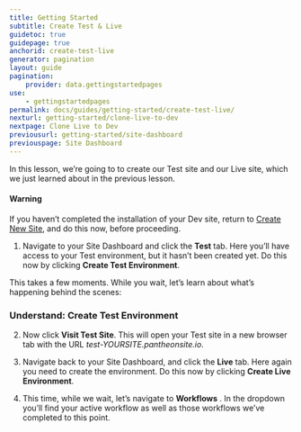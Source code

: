 ```yaml
---
title: Getting Started
subtitle: Create Test & Live
guidetoc: true
guidepage: true
anchorid: create-test-live
generator: pagination
layout: guide
pagination:
    provider: data.gettingstartedpages
use:
    - gettingstartedpages
permalink: docs/guides/getting-started/create-test-live/
nexturl: getting-started/clone-live-to-dev
nextpage: Clone Live to Dev
previousurl: getting-started/site-dashboard
previouspage: Site Dashboard
---
```

In this lesson, we’re going to to create our Test site and our Live site, which we just learned about in the previous lesson.

<div class="alert alert-danger" role="alert">
  <h4 class="info">Warning</h4>
  <p>If you haven’t completed the installation of your Dev site, return to <a href=
  "/getting-started/create-new-site">Create New Site</a>, and do this now, before proceeding.</p>
</div>

1. Navigate to your Site Dashboard and click the **Test** tab. Here you’ll have access to your Test environment, but it hasn’t been created yet. Do this now by clicking **Create Test Environment**.

  This takes a few moments. While you wait, let’s learn about what’s happening behind the scenes:

  <div class="panel panel-video" id="accordion">
    <div class="panel-heading panel-video-heading">
      <a class="accordion-toggle panel-video-title collapsed" data-toggle="collapse" data-parent="#accordion" data-proofer-ignore data-target="#create-test-environment"><h3 class="panel-title panel-video-title" style="cursor:pointer;">Understand: Create Test Environment</h3></a>
    </div>
  </div>

2. Now click **Visit Test Site**. This will open your Test site in a new browser tab with the URL    *test-YOURSITE.pantheonsite.io*.

3. Navigate back to your Site Dashboard, and click the **Live** tab. Here again you need to create the environment. Do this now by clicking **Create Live Environment**.

4. This time, while we wait, let’s navigate to **Workflows** . In the dropdown you’ll find your active workflow as well as those workflows we’ve completed to this point.
